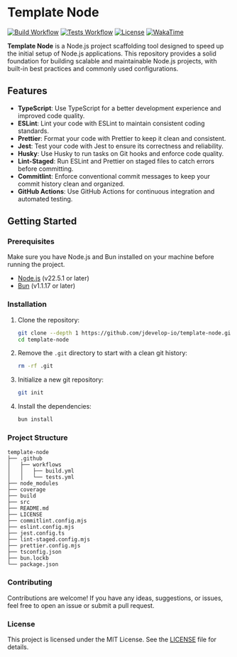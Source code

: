 # Template Node

[![Build Workflow](https://github.com/jdevelop-io/template-node/actions/workflows/build.yml/badge.svg)](https://github.com/jdevelop-io/template-node/actions/workflows/build.yml)
[![Tests Workflow](https://github.com/jdevelop-io/template-node/actions/workflows/tests.yml/badge.svg)](https://github.com/jdevelop-io/template-node/actions/workflows/tests.yml)
[![License](https://img.shields.io/github/license/jdevelop-io/template-node)](/LICENSE)
[![WakaTime](https://wakatime.com/badge/user/b5dd94a4-c0ea-4c12-9cb2-41f984e74fdc/project/e774c158-4cbd-4a4e-a265-1c08e6e84c3d.svg)](https://wakatime.com/badge/user/b5dd94a4-c0ea-4c12-9cb2-41f984e74fdc/project/e774c158-4cbd-4a4e-a265-1c08e6e84c3d)

**Template Node** is a Node.js project scaffolding tool designed to speed up the initial setup of Node.js applications.
This repository provides a solid foundation for building scalable and maintainable Node.js projects, with built-in best practices and commonly used configurations.

## Features

- **TypeScript**: Use TypeScript for a better development experience and improved code quality.
- **ESLint**: Lint your code with ESLint to maintain consistent coding standards.
- **Prettier**: Format your code with Prettier to keep it clean and consistent.
- **Jest**: Test your code with Jest to ensure its correctness and reliability.
- **Husky**: Use Husky to run tasks on Git hooks and enforce code quality.
- **Lint-Staged**: Run ESLint and Prettier on staged files to catch errors before committing.
- **Commitlint**: Enforce conventional commit messages to keep your commit history clean and organized.
- **GitHub Actions**: Use GitHub Actions for continuous integration and automated testing.

## Getting Started

### Prerequisites

Make sure you have Node.js and Bun installed on your machine before running the project.

- [Node.js](https://nodejs.org/) (v22.5.1 or later)
- [Bun](https://bun.js.org/) (v1.1.17 or later)

### Installation

1. Clone the repository:

   ```bash
   git clone --depth 1 https://github.com/jdevelop-io/template-node.git
   cd template-node
   ```

2. Remove the `.git` directory to start with a clean git history:

   ```bash
   rm -rf .git
   ```

3. Initialize a new git repository:

   ```bash
   git init
   ```

4. Install the dependencies:
   ```bash
   bun install
   ```

### Project Structure

```plaintext
template-node
├── .github
│   ├── workflows
│   │   ├── build.yml
│   │   └── tests.yml
├── node_modules
├── coverage
├── build
├── src
├── README.md
├── LICENSE
├── commitlint.config.mjs
├── eslint.config.mjs
├── jest.config.ts
├── lint-staged.config.mjs
├── prettier.config.mjs
├── tsconfig.json
├── bun.lockb
└── package.json
```

### Contributing

Contributions are welcome! If you have any ideas, suggestions, or issues, feel free to open an issue or submit a pull request.

### License

This project is licensed under the MIT License. See the [LICENSE](LICENSE) file for details.

